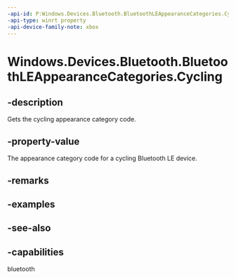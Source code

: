 ```yaml
---
-api-id: P:Windows.Devices.Bluetooth.BluetoothLEAppearanceCategories.Cycling
-api-type: winrt property
-api-device-family-note: xbox
---
```


<!-- Property syntax
public ushort Cycling { get; }
-->

# Windows.Devices.Bluetooth.BluetoothLEAppearanceCategories.Cycling

## -description
Gets the cycling appearance category code.

## -property-value
The appearance category code for a cycling Bluetooth LE device.

## -remarks

## -examples

## -see-also

## -capabilities
bluetooth

